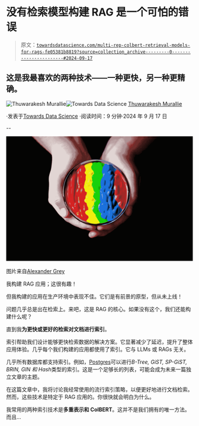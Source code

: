 # 没有检索模型构建 RAG 是一个可怕的错误

> 原文：[`towardsdatascience.com/multi-rep-colbert-retrieval-models-for-rags-fe05381b8819?source=collection_archive---------0-----------------------#2024-09-17`](https://towardsdatascience.com/multi-rep-colbert-retrieval-models-for-rags-fe05381b8819?source=collection_archive---------0-----------------------#2024-09-17)

## 这是我最喜欢的两种技术——一种更快，另一种更精确。

[](https://thuwarakesh.medium.com/?source=post_page---byline--fe05381b8819--------------------------------)![Thuwarakesh Murallie](https://thuwarakesh.medium.com/?source=post_page---byline--fe05381b8819--------------------------------)[](https://towardsdatascience.com/?source=post_page---byline--fe05381b8819--------------------------------)![Towards Data Science](https://towardsdatascience.com/?source=post_page---byline--fe05381b8819--------------------------------) [Thuwarakesh Murallie](https://thuwarakesh.medium.com/?source=post_page---byline--fe05381b8819--------------------------------)

·发表于[Towards Data Science](https://towardsdatascience.com/?source=post_page---byline--fe05381b8819--------------------------------) ·阅读时间：9 分钟·2024 年 9 月 17 日

--

![](img/900e715237e25452c57066ba1c08ff6f.png)

图片来自[Alexander Grey](https://www.pexels.com/photo/person-holding-multicolored-container-1209870/)

我构建 RAG 应用；这很有趣！

但我构建的应用在生产环境中表现不佳。它们是有前景的原型，但从未上线！

问题几乎总是出在检索上。来吧，这是 RAG 的核心。如果没有这个，我们还能构建什么呢？

直到我**为更快或更好的检索对文档进行索引**。

索引帮助我们设计能够更快检索数据的解决方案。它显著减少了延迟，提升了整体应用体验。几乎每个我们构建的应用都使用了索引。它与 LLMs 或 RAGs 无关。

几乎所有数据库都支持索引。例如，[Postgres](https://www.freecodecamp.org/news/postgresql-indexing-strategies/)可以进行*B-Tree, GiST, SP-GiST, BRIN, GIN 和 Hash*类型的索引。这是一个足够长的列表，可能会成为未来一篇独立文章的主题。

在这篇文章中，我将讨论我经常使用的流行索引策略，以便更好地进行文档检索。然而，这些技术是特定于 RAG 应用的。你很快就会明白为什么。

我常用的两种索引技术是**多重表示和 ColBERT**。这并不是我们拥有的唯一方法。而且…
